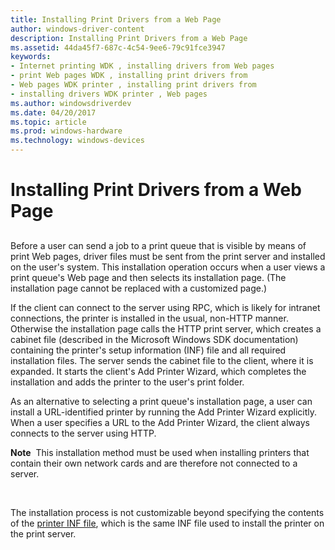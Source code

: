 ```yaml
---
title: Installing Print Drivers from a Web Page
author: windows-driver-content
description: Installing Print Drivers from a Web Page
ms.assetid: 44da45f7-687c-4c54-9ee6-79c91fce3947
keywords:
- Internet printing WDK , installing drivers from Web pages
- print Web pages WDK , installing print drivers from
- Web pages WDK printer , installing print drivers from
- installing drivers WDK printer , Web pages
ms.author: windowsdriverdev
ms.date: 04/20/2017
ms.topic: article
ms.prod: windows-hardware
ms.technology: windows-devices
---
```


# Installing Print Drivers from a Web Page


## <a href="" id="ddk-installing-print-drivers-from-a-web-page-gg"></a>


Before a user can send a job to a print queue that is visible by means of print Web pages, driver files must be sent from the print server and installed on the user's system. This installation operation occurs when a user views a print queue's Web page and then selects its installation page. (The installation page cannot be replaced with a customized page.)

If the client can connect to the server using RPC, which is likely for intranet connections, the printer is installed in the usual, non-HTTP manner. Otherwise the installation page calls the HTTP print server, which creates a cabinet file (described in the Microsoft Windows SDK documentation) containing the printer's setup information (INF) file and all required installation files. The server sends the cabinet file to the client, where it is expanded. It starts the client's Add Printer Wizard, which completes the installation and adds the printer to the user's print folder.

As an alternative to selecting a print queue's installation page, a user can install a URL-identified printer by running the Add Printer Wizard explicitly. When a user specifies a URL to the Add Printer Wizard, the client always connects to the server using HTTP.

**Note**  This installation method must be used when installing printers that contain their own network cards and are therefore not connected to a server.

 

The installation process is not customizable beyond specifying the contents of the [printer INF file](printer-inf-files.md), which is the same INF file used to install the printer on the print server.

 

 





